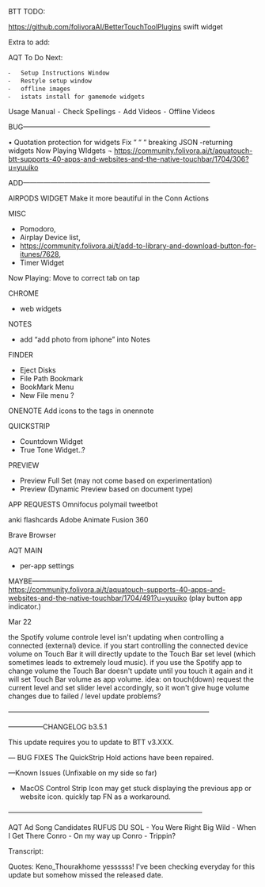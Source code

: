 BTT TODO:

https://github.com/folivoraAI/BetterTouchToolPlugins
swift widget

Extra to add:

AQT To Do Next:

	⁃	Setup Instructions Window
	⁃	Restyle setup window
	⁃	offline images
	⁃	istats install for gamemode widgets

Usage Manual
	⁃	Check Spellings
	⁃	Add Videos
	⁃	Offline Videos

BUG———————————————————————————

• Quotation protection for widgets
Fix “ “ “ breaking JSON -returning widgets
Now Playing WIdgets ¬
https://community.folivora.ai/t/aquatouch-btt-supports-40-apps-and-websites-and-the-native-touchbar/1704/306?u=yuuiko

ADD———————————————————————————

AIRPODS WIDGET
Make it more beautiful in the Conn Actions

MISC
- Pomodoro, 
- Airplay Device list,
- https://community.folivora.ai/t/add-to-library-and-download-button-for-itunes/7628,
- Timer Widget


Now Playing:
Move to correct tab on tap

CHROME
- web widgets

NOTES
- add “add photo from iphone” into Notes

FINDER
- Eject Disks
- File Path Bookmark
- BookMark Menu
- New File menu ?

ONENOTE
Add icons to the tags in onennote

QUICKSTRIP
- Countdown Widget
- True Tone Widget..?

PREVIEW
- Preview Full Set (may not come based on experimentation)
- Preview (Dynamic Preview based on document type)

APP REQUESTS
Omnifocus
polymail
tweetbot

anki flashcards
Adobe Animate
Fusion 360

Brave Browser

AQT MAIN
- per-app settings

MAYBE——————————————————————————
https://community.folivora.ai/t/aquatouch-supports-40-apps-and-websites-and-the-native-touchbar/1704/491?u=yuuiko
(play button app indicator.)

Mar 22

the Spotify volume controle level isn't updating when controlling a connected (external) device.
if you start controlling the connected device volume on Touch Bar it will directly update to the Touch Bar set level (which sometimes leads to extremely loud music).
if you use the Spotify app to change volume the Touch Bar doesn't update until you touch it again and it will set Touch Bar volume as app volume.
idea: on touch(down) request the current level and set slider level accordingly, so it won't give huge volume changes due to failed / level update problems?

—————————————————————————————


—————CHANGELOG b3.5.1

This update requires you to update to BTT v3.XXX.

— BUG FIXES
The QuickStrip Hold actions have been repaired.


—Known Issues (Unfixable on my side so far)
- MacOS Control Strip Icon may get stuck displaying the previous app or website icon. quickly tap FN as a workaround.


————————————————————————————

AQT Ad Song Candidates
RUFUS DU SOL - You Were Right
Big Wild - When I Get There
Conro - On my way up
Conro - Trippin? 
 
Transcript: 

Quotes:
Keno_Thourakhome
yessssss! I've been checking everyday for this update but somehow missed the released date.
